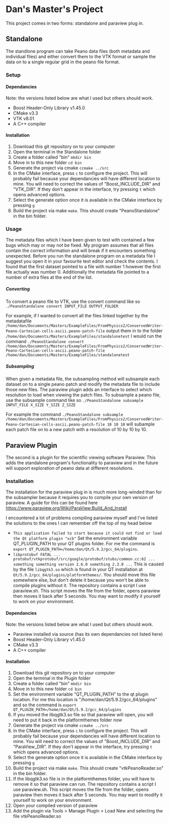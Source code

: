 # Dan's Master's Project

This project comes in two forms: standalone and paraview plug in.

## Standalone
The standlone program can take Peano data files (both metadata and individual files) and either convert them to the VTK format or sample the data on to a single regular grid in the peano file format.

### Setup

#### Dependancies
Note: the versions listed below are what I used but others should work.

* Boost Header-Only Library v1.45.0
* CMake v3.3
* VTK v8.01
* A C++ compiler

#### Installation
1. Download this git repository on to your computer
2. Open the terminal in the Standalone folder
3. Create a folder called "bin" `mkdir bin`
4. Move in to this new folder `cd bin`
5. Generate the project via cmake `ccmake ../src`
6. In the CMake interface, press `c` to configure the project. This will probably fail because your dependancies will have different location to mine. You will need to correct the values of "Boost\_INCLUDE\_DIR" and "VTK\_DIR". If they don't appear in the interface, try pressing `t` which opens advanced options.
7. Select the generate option once it is available in the CMake interface by pressing `g`
8. Build the project via make `make`. This should create "PeanoStandalone" in the bin folder.

### Usage
The metadata files which I have been given to test with contained a few bugs which may or may not be fixed. My program assumes that all files contain the correct information and will break if it encounters something unexpected. Before you run the standalone program on a metadata file I suggest you open it in your favourite text editor and check the contents. I found that the first dataset pointed to a file with number 1 however the first file actually was number 0. Additionally the metadata file pointed to a number of extra files at the end of the list.

##### Converting
To convert a peano file to VTK, use the convert command like so `./PeanoStandalone convert INPUT_FILE OUTPUT_FOLDER`

For example, if I wanted to convert all the files linked together by the metadatafile `/home/dan/Documents/Masters/ExampleFiles/FromPhysics2/ConservedWriter-Peano-Cartesian-cells-ascii.peano-patch-file` output them in to the folder `/home/dan/Documents/Masters/ExampleFiles/standalonetest` I would run the command `./PeanoStandalone convert /home/dan/Documents/Masters/ExampleFiles/FromPhysics2/ConservedWriter-Peano-Cartesian-cells-ascii.peano-patch-file /home/dan/Documents/Masters/ExampleFiles/standalonetest`

##### Subsampling
When given a metadata file, the subsampling method will subsample each dataset on to a single peano patch and modify the metadata file to include those new files. The paraview plugin adds an interface to select which resolution to load when viewing the patch files.
To subsample a peano file, use the subsample command like so `./PeanoStandalone subsample INPUT_FILE X_SIZE Y_SIZE Z_SIZE`

For example the command `./PeanoStandalone subsample /home/dan/Documents/Masters/ExampleFiles/FromPhysics2/ConservedWriter-Peano-Cartesian-cells-ascii.peano-patch-file 10 10 10` will subample each patch file on to a new patch with a resolution of 10 by 10 by 10.


####

## Paraview Plugin
The second is a plugin for the scientific viewing software Paraview. This adds the standalone program's functionality to paraview and in the future will support exploration of peano data at different resolutions.

### Installation
The installation for the paraview plug in is much more long-winded than for the subsampler because it requires you to compile your own version of paraview. A guide for this can be found here https://www.paraview.org/Wiki/ParaView:Build_And_Install

I encountered a lot of problems compiling paraview myself and I've listed the solutions to the ones I can remember off the top of my head below

* `This application failed to start because it could not find or load the Qt platform plugin "xcb"`
Set the environment variable QT_PLUGIN_PATH to your QT plugins folder. For me the command is `export QT_PLUGIN_PATH=/home/dan/Qt/5.9.2/gcc_64/plugins`.
*  `libprotobuf FATAL ... protobuf/vtkprotobuf/src/google/protobuf/stubs/common.cc:62 ... something something version 2.6.0 something 2.3.0 ...` 
This is caused by the file `libqgtk3.so` which is found in your QT installation at `Qt/5.9.2/gcc_64/plugins/platformthemes/`. You should move this file somewhere else, but don't delete it because you won't be able to compile plugins without it. The repository contains a script I use paraview.sh. This script moves the file from the folder, opens paraview then moves it back after 5 seconds. You may want to modify it yourself to work on your environment.

#### Dependancies
Note: the versions listed below are what I used but others should work.

* Paraview installed via source (has its own dependancies not listed here)
* Boost Header-Only Library v1.45.0
* CMake v3.3
* A C++ compiler

#### Installation
1. Download this git repository on to your computer
2. Open the terminal in the Plugin folder
3. Create a folder called "bin" `mkdir bin`
4. Move in to this new folder `cd bin`
5. Set the environment variable "QT_PLUGIN_PATH" to the qt plugin location. For me this location is "/home/dan/Qt/5.9.2/gcc_64/plugins" and so the command is `export QT_PLUGIN_PATH=/home/dan/Qt/5.9.2/gcc_64/plugins`
6. If you moved the libqgtk3.so file so that paraview will open, you will need to put it back in the platformthemes folder now
6. Generate the project via cmake `ccmake ../src`
7. In the CMake interface, press `c` to configure the project. This will probably fail because your dependancies will have different location to mine. You will need to correct the values of "Boost\_INCLUDE\_DIR" and "ParaView\_DIR". If they don't appear in the interface, try pressing `t` which opens advanced options.
7. Select the generate option once it is available in the CMake interface by pressing `g`
8. Build the project via make `make`. This should create "vtkPeanoReader.so" in the bin folder.
9. If the libqgtk3.so file is in the platformthemes folder, you will have to remove it so that paraview can run. The repository contains a script I use paraview.sh. This script moves the file from the folder, opens paraview then moves it back after 5 seconds. You may want to modify it yourself to work on your environment.
8. Open your compiled version of paraview
9. Add the plugin via Tools > Manage Plugin > Load New and selecting the file vtkPeanoReader.so
